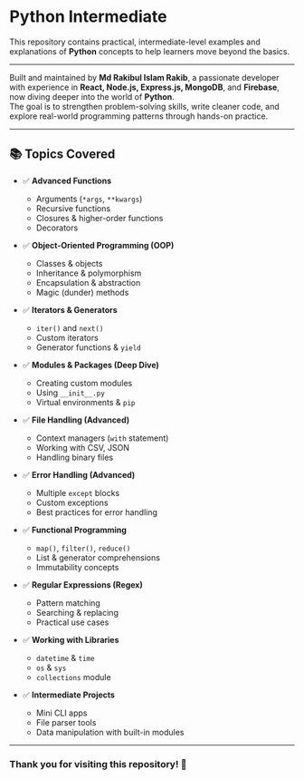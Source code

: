 # Python Intermediate

This repository contains practical, intermediate-level examples and explanations of **Python** concepts to help learners move beyond the basics.

---

Built and maintained by **Md Rakibul Islam Rakib**, a passionate developer with experience in **React, Node.js, Express.js, MongoDB**, and **Firebase**, now diving deeper into the world of **Python**.  
The goal is to strengthen problem-solving skills, write cleaner code, and explore real-world programming patterns through hands-on practice.

---

## 📚 Topics Covered

- ✅ **Advanced Functions**

  - Arguments (`*args`, `**kwargs`)
  - Recursive functions
  - Closures & higher-order functions
  - Decorators

- ✅ **Object-Oriented Programming (OOP)**

  - Classes & objects
  - Inheritance & polymorphism
  - Encapsulation & abstraction
  - Magic (dunder) methods

- ✅ **Iterators & Generators**

  - `iter()` and `next()`
  - Custom iterators
  - Generator functions & `yield`

- ✅ **Modules & Packages (Deep Dive)**

  - Creating custom modules
  - Using `__init__.py`
  - Virtual environments & `pip`

- ✅ **File Handling (Advanced)**

  - Context managers (`with` statement)
  - Working with CSV, JSON
  - Handling binary files

- ✅ **Error Handling (Advanced)**

  - Multiple `except` blocks
  - Custom exceptions
  - Best practices for error handling

- ✅ **Functional Programming**

  - `map()`, `filter()`, `reduce()`
  - List & generator comprehensions
  - Immutability concepts

- ✅ **Regular Expressions (Regex)**

  - Pattern matching
  - Searching & replacing
  - Practical use cases

- ✅ **Working with Libraries**

  - `datetime` & `time`
  - `os` & `sys`
  - `collections` module

- ✅ **Intermediate Projects**
  - Mini CLI apps
  - File parser tools
  - Data manipulation with built-in modules

---

### Thank you for visiting this repository! 🚀
